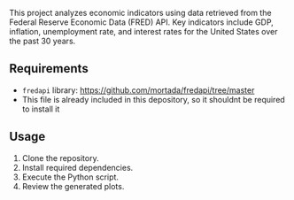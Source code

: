 This project analyzes economic indicators using data retrieved from the Federal Reserve Economic Data (FRED) API. Key indicators include GDP, inflation, unemployment rate, and interest rates for the United States over the past 30 years.

## Requirements
- `fredapi` library: https://github.com/mortada/fredapi/tree/master
- This file is already included in this depository, so it shouldnt be required to install it

## Usage
1. Clone the repository.
2. Install required dependencies.
3. Execute the Python script.
4. Review the generated plots.

